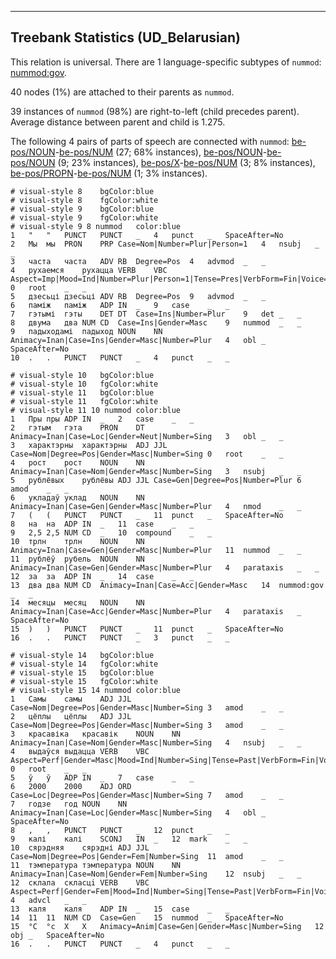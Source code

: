 

--------------------------------------------------------------------------------

## Treebank Statistics (UD_Belarusian)

This relation is universal.
There are 1 language-specific subtypes of `nummod`: [nummod:gov]().

40 nodes (1%) are attached to their parents as `nummod`.

39 instances of `nummod` (98%) are right-to-left (child precedes parent).
Average distance between parent and child is 1.275.

The following 4 pairs of parts of speech are connected with `nummod`: [be-pos/NOUN]()-[be-pos/NUM]() (27; 68% instances), [be-pos/NOUN]()-[be-pos/NOUN]() (9; 23% instances), [be-pos/X]()-[be-pos/NUM]() (3; 8% instances), [be-pos/PROPN]()-[be-pos/NUM]() (1; 3% instances).


~~~ conllu
# visual-style 8	bgColor:blue
# visual-style 8	fgColor:white
# visual-style 9	bgColor:blue
# visual-style 9	fgColor:white
# visual-style 9 8 nummod	color:blue
1	"	"	PUNCT	PUNCT	_	4	punct	_	SpaceAfter=No
2	Мы	мы	PRON	PRP	Case=Nom|Number=Plur|Person=1	4	nsubj	_	_
3	часта	часта	ADV	RB	Degree=Pos	4	advmod	_	_
4	рухаемся	рухацца	VERB	VBC	Aspect=Imp|Mood=Ind|Number=Plur|Person=1|Tense=Pres|VerbForm=Fin|Voice=Mid	0	root	_	_
5	дзесьці	дзесьці	ADV	RB	Degree=Pos	9	advmod	_	_
6	паміж	паміж	ADP	IN	_	9	case	_	_
7	гэтымі	гэты	DET	DT	Case=Ins|Number=Plur	9	det	_	_
8	двума	два	NUM	CD	Case=Ins|Gender=Masc	9	nummod	_	_
9	падыходамі	падыход	NOUN	NN	Animacy=Inan|Case=Ins|Gender=Masc|Number=Plur	4	obl	_	SpaceAfter=No
10	.	.	PUNCT	PUNCT	_	4	punct	_	_

~~~


~~~ conllu
# visual-style 10	bgColor:blue
# visual-style 10	fgColor:white
# visual-style 11	bgColor:blue
# visual-style 11	fgColor:white
# visual-style 11 10 nummod	color:blue
1	Пры	пры	ADP	IN	_	2	case	_	_
2	гэтым	гэта	PRON	DT	Animacy=Inan|Case=Loc|Gender=Neut|Number=Sing	3	obl	_	_
3	характэрны	характэрны	ADJ	JJL	Case=Nom|Degree=Pos|Gender=Masc|Number=Sing	0	root	_	_
4	рост	рост	NOUN	NN	Animacy=Inan|Case=Nom|Gender=Masc|Number=Sing	3	nsubj	_	_
5	рублёвых	рублёвы	ADJ	JJL	Case=Gen|Degree=Pos|Number=Plur	6	amod	_	_
6	укладаў	уклад	NOUN	NN	Animacy=Inan|Case=Gen|Gender=Masc|Number=Plur	4	nmod	_	_
7	(	(	PUNCT	PUNCT	_	11	punct	_	SpaceAfter=No
8	на	на	ADP	IN	_	11	case	_	_
9	2,5	2,5	NUM	CD	_	10	compound	_	_
10	трлн	трлн	NOUN	NN	Animacy=Inan|Case=Gen|Gender=Masc|Number=Plur	11	nummod	_	_
11	рублёў	рубель	NOUN	NN	Animacy=Inan|Case=Gen|Gender=Masc|Number=Plur	4	parataxis	_	_
12	за	за	ADP	IN	_	14	case	_	_
13	два	два	NUM	CD	Animacy=Inan|Case=Acc|Gender=Masc	14	nummod:gov	_	_
14	месяцы	месяц	NOUN	NN	Animacy=Inan|Case=Acc|Gender=Masc|Number=Plur	4	parataxis	_	SpaceAfter=No
15	)	)	PUNCT	PUNCT	_	11	punct	_	SpaceAfter=No
16	.	.	PUNCT	PUNCT	_	3	punct	_	_

~~~


~~~ conllu
# visual-style 14	bgColor:blue
# visual-style 14	fgColor:white
# visual-style 15	bgColor:blue
# visual-style 15	fgColor:white
# visual-style 15 14 nummod	color:blue
1	Самы	самы	ADJ	JJL	Case=Nom|Degree=Pos|Gender=Masc|Number=Sing	3	amod	_	_
2	цёплы	цёплы	ADJ	JJL	Case=Nom|Degree=Pos|Gender=Masc|Number=Sing	3	amod	_	_
3	красавіка	красавік	NOUN	NN	Animacy=Inan|Case=Nom|Gender=Masc|Number=Sing	4	nsubj	_	_
4	выдаўся	выдацца	VERB	VBC	Aspect=Perf|Gender=Masc|Mood=Ind|Number=Sing|Tense=Past|VerbForm=Fin|Voice=Mid	0	root	_	_
5	ў	ў	ADP	IN	_	7	case	_	_
6	2000	2000	ADJ	ORD	Case=Loc|Degree=Pos|Gender=Masc|Number=Sing	7	amod	_	_
7	годзе	год	NOUN	NN	Animacy=Inan|Case=Loc|Gender=Masc|Number=Sing	4	obl	_	SpaceAfter=No
8	,	,	PUNCT	PUNCT	_	12	punct	_	_
9	калі	калі	SCONJ	IN	_	12	mark	_	_
10	сярэдняя	сярэдні	ADJ	JJL	Case=Nom|Degree=Pos|Gender=Fem|Number=Sing	11	amod	_	_
11	тэмпература	тэмпература	NOUN	NN	Animacy=Inan|Case=Nom|Gender=Fem|Number=Sing	12	nsubj	_	_
12	склала	скласцi	VERB	VBC	Aspect=Perf|Gender=Fem|Mood=Ind|Number=Sing|Tense=Past|VerbForm=Fin|Voice=Act	4	advcl	_	_
13	каля	каля	ADP	IN	_	15	case	_	_
14	11	11	NUM	CD	Case=Gen	15	nummod	_	SpaceAfter=No
15	°С	°с	X	X	Animacy=Anim|Case=Gen|Gender=Masc|Number=Sing	12	obj	_	SpaceAfter=No
16	.	.	PUNCT	PUNCT	_	4	punct	_	_

~~~


